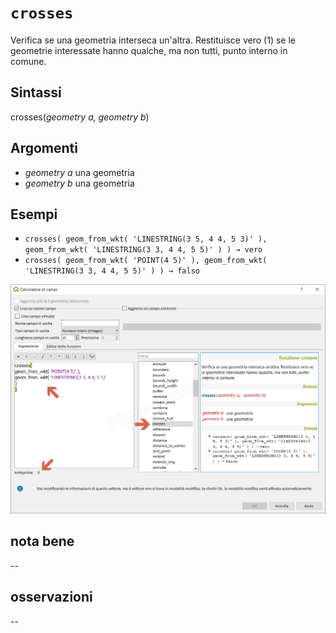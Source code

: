 # `crosses`

Verifica se una geometria interseca un'altra. Restituisce vero (1) se le geometrie interessate hanno qualche, ma non tutti, punto interno in comune.

## Sintassi

crosses(_geometry a, geometry b_)

## Argomenti

* _geometry a_ una geometria
* _geometry b_ una geometria


## Esempi

* `crosses( geom_from_wkt( 'LINESTRING(3 5, 4 4, 5 3)' ), geom_from_wkt( 'LINESTRING(3 3, 4 4, 5 5)' ) ) → vero`
* `crosses( geom_from_wkt( 'POINT(4 5)' ), geom_from_wkt( 'LINESTRING(3 3, 4 4, 5 5)' ) ) → falso`

![](/img/geometria/crosses/crosses1.png)

## nota bene

--

## osservazioni

--